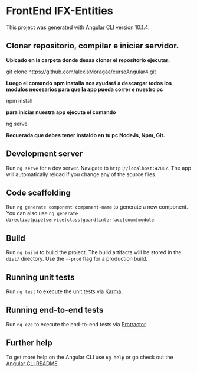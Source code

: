 # FrontEnd IFX-Entities

This project was generated with [Angular CLI](https://github.com/angular/angular-cli) version 10.1.4.

## Clonar repositorio, compilar e iniciar servidor.

**Ubicado en la carpeta donde desaa clonar el repositorio ejecutar:**

git clone https://github.com/alexisMoragaa/cursoAngular4.git

**Luego el comando npm installa nos ayudará a descargar todos los modulos necesarios para que la app pueda correr e nuestro pc**

npm install

**para iniciar nuestra app ejecuta el comando**

ng serve

**Recuerada que debes tener instaldo en tu pc NodeJs, Npm, Git.**

## Development server

Run `ng serve` for a dev server. Navigate to `http://localhost:4200/`. The app will automatically reload if you change any of the source files.

## Code scaffolding

Run `ng generate component component-name` to generate a new component. You can also use `ng generate directive|pipe|service|class|guard|interface|enum|module`.

## Build

Run `ng build` to build the project. The build artifacts will be stored in the `dist/` directory. Use the `--prod` flag for a production build.

## Running unit tests

Run `ng test` to execute the unit tests via [Karma](https://karma-runner.github.io).

## Running end-to-end tests

Run `ng e2e` to execute the end-to-end tests via [Protractor](http://www.protractortest.org/).

## Further help

To get more help on the Angular CLI use `ng help` or go check out the [Angular CLI README](https://github.com/angular/angular-cli/blob/master/README.md).
